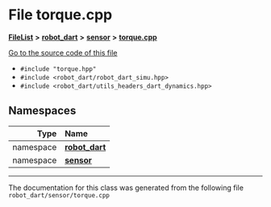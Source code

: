 

# File torque.cpp



[**FileList**](files.md) **>** [**robot\_dart**](dir_166284c5f0440000a6384365f2a45567.md) **>** [**sensor**](dir_d1adb19f0b40b70b30ee0daf1901679b.md) **>** [**torque.cpp**](torque_8cpp.md)

[Go to the source code of this file](torque_8cpp_source.md)



* `#include "torque.hpp"`
* `#include <robot_dart/robot_dart_simu.hpp>`
* `#include <robot_dart/utils_headers_dart_dynamics.hpp>`













## Namespaces

| Type | Name |
| ---: | :--- |
| namespace | [**robot\_dart**](namespacerobot__dart.md) <br> |
| namespace | [**sensor**](namespacerobot__dart_1_1sensor.md) <br> |





















































------------------------------
The documentation for this class was generated from the following file `robot_dart/sensor/torque.cpp`

